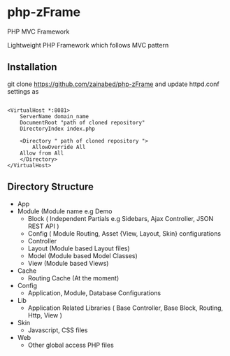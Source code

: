 php-zFrame
==========

PHP MVC Framework

Lightweight PHP Framework which follows MVC pattern

Installation
------------

git clone https://github.com/zainabed/php-zFrame
and update httpd.conf settings as

<pre><code>
&lt;VirtualHost *:8081&gt;
    ServerName domain_name
    DocumentRoot "path of cloned repository"
    DirectoryIndex index.php

    &lt;Directory " path of cloned repository "&gt;
        AllowOverride All
	Allow from All
    &lt;/Directory&gt;
&lt;/VirtualHost&gt;
</code></pre>

Directory Structure
-------------------

-  App
  -  Module (Module name e.g Demo
		-  Block ( Independent Partials e.g Sidebars, Ajax Controller, JSON REST API )
		-  Config ( Module Routing, Asset {View, Layout, Skin} configurations 
		-  Controller 
		-  Layout (Module based Layout files)
		-  Model (Module based Model Classes)
		-  View (Module based Views)
  -  Cache
	  -  Routing Cache (At the moment)
  -  Config
	  -  Application, Module, Database Configurations
  -  Lib
	  -  Application Related Libraries ( Base Controller, Base Block, Routing, Http, View )
  -  Skin
	  -  Javascript, CSS files
  -  Web
	  -  Other global access PHP files
